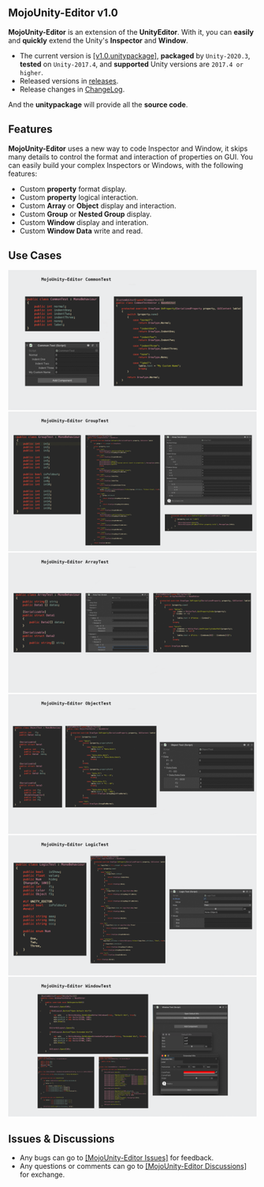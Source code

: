 ## MojoUnity-Editor v1.0

**MojoUnity-Editor** is an extension of the **UnityEditor**. With it, you can **easily** and **quickly** extend the Unity's **Inspector** and **Window**.

* The current version is [[v1.0.unitypackage]](./MojoUnity-Editor-v1.0.unitypackage), **packaged** by `Unity-2020.3`, **tested** on `Unity-2017.4`, and **supported** Unity versions are `2017.4 or higher`.  
* Released versions in [releases](https://github.com/scottcgi/MojoUnity-Packages/releases).
* Release changes in [ChangeLog](./ChangeLog.md).

And the **unitypackage** will provide all the **source code**.

## Features

**MojoUnity-Editor** uses a new way to code Inspector and Window, it skips many details to control the format and interaction of properties on GUI. You can easily build your complex Inspectors or Windows, with the following features:

* Custom **property** format display.
* Custom **property** logical interaction.
* Custom **Array** or **Object** display and interaction.
* Custom **Group** or **Nested Group** display.
* Custom **Window** display and interation.
* Custom **Window Data** write and read.

## Use Cases

![Common Test](./Images/CommonTest.png "Common Test")
![Group Test](./Images/GroupTest.png "Group Test")
![Array Test](./Images/ArrayTest.png "Array Test")
![Object Test](./Images/ObjectTest.png "Object Test")
![Logic Test](./Images/LogicTest.png "Logic Test")
![Window Test](./Images/WindowTest.png "Window Test")

## Issues & Discussions

* Any bugs can go to [[MojoUnity-Editor Issues]](https://github.com/scottcgi/MojoUnity-Packages/labels/MojoUnity-Editor) for feedback.
* Any questions or comments can go to [[MojoUnity-Editor Discussions]](https://github.com/scottcgi/MojoUnity-Packages/discussions/categories/mojounity-editor) for exchange.
